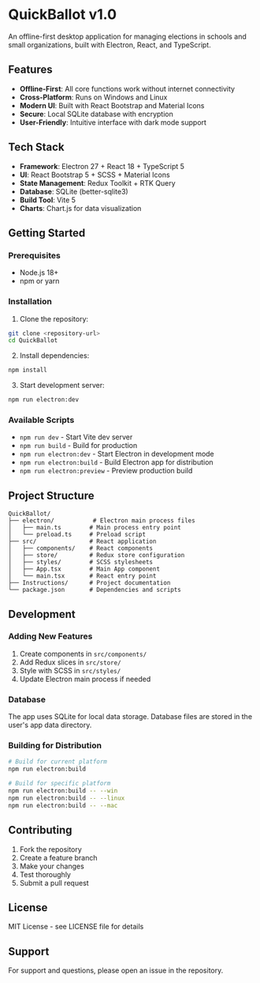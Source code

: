 # QuickBallot v1.0

An offline-first desktop application for managing elections in schools and small organizations, built with Electron, React, and TypeScript.

## Features

- **Offline-First**: All core functions work without internet connectivity
- **Cross-Platform**: Runs on Windows and Linux
- **Modern UI**: Built with React Bootstrap and Material Icons
- **Secure**: Local SQLite database with encryption
- **User-Friendly**: Intuitive interface with dark mode support

## Tech Stack

- **Framework**: Electron 27 + React 18 + TypeScript 5
- **UI**: React Bootstrap 5 + SCSS + Material Icons
- **State Management**: Redux Toolkit + RTK Query
- **Database**: SQLite (better-sqlite3)
- **Build Tool**: Vite 5
- **Charts**: Chart.js for data visualization

## Getting Started

### Prerequisites

- Node.js 18+ 
- npm or yarn

### Installation

1. Clone the repository:
```bash
git clone <repository-url>
cd QuickBallot
```

2. Install dependencies:
```bash
npm install
```

3. Start development server:
```bash
npm run electron:dev
```

### Available Scripts

- `npm run dev` - Start Vite dev server
- `npm run build` - Build for production
- `npm run electron:dev` - Start Electron in development mode
- `npm run electron:build` - Build Electron app for distribution
- `npm run electron:preview` - Preview production build

## Project Structure

```
QuickBallot/
├── electron/           # Electron main process files
│   ├── main.ts        # Main process entry point
│   └── preload.ts     # Preload script
├── src/               # React application
│   ├── components/    # React components
│   ├── store/         # Redux store configuration
│   ├── styles/        # SCSS stylesheets
│   ├── App.tsx        # Main App component
│   └── main.tsx       # React entry point
├── Instructions/      # Project documentation
└── package.json       # Dependencies and scripts
```

## Development

### Adding New Features

1. Create components in `src/components/`
2. Add Redux slices in `src/store/`
3. Style with SCSS in `src/styles/`
4. Update Electron main process if needed

### Database

The app uses SQLite for local data storage. Database files are stored in the user's app data directory.

### Building for Distribution

```bash
# Build for current platform
npm run electron:build

# Build for specific platform
npm run electron:build -- --win
npm run electron:build -- --linux
npm run electron:build -- --mac
```

## Contributing

1. Fork the repository
2. Create a feature branch
3. Make your changes
4. Test thoroughly
5. Submit a pull request

## License

MIT License - see LICENSE file for details

## Support

For support and questions, please open an issue in the repository. 